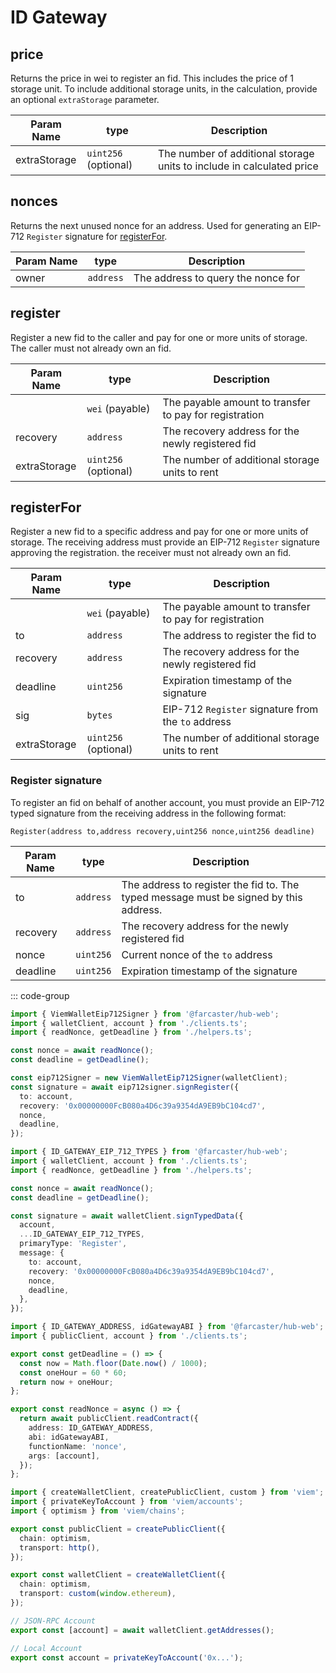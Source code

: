 # ID Gateway

## price

Returns the price in wei to register an fid. This includes the price of 1 storage unit. To include additional storage units,
in the calculation, provide an optional `extraStorage` parameter.

| Param Name   | type                 | Description                                                           |
| ------------ | -------------------- | --------------------------------------------------------------------- |
| extraStorage | `uint256` (optional) | The number of additional storage units to include in calculated price |

## nonces

Returns the next unused nonce for an address. Used for generating an EIP-712 `Register` signature for [registerFor](#registerfor).

| Param Name | type      | Description                        |
| ---------- | --------- | ---------------------------------- |
| owner      | `address` | The address to query the nonce for |

## register

Register a new fid to the caller and pay for one or more units of storage. The caller must not already own an fid.

| Param Name   | type                 | Description                                            |
| ------------ | -------------------- | ------------------------------------------------------ |
|              | `wei` (payable)      | The payable amount to transfer to pay for registration |
| recovery     | `address`            | The recovery address for the newly registered fid      |
| extraStorage | `uint256` (optional) | The number of additional storage units to rent         |

## registerFor

Register a new fid to a specific address and pay for one or more units of storage. The receiving
address must provide an EIP-712 `Register` signature approving the registration. the receiver must not already own an fid.

| Param Name   | type                 | Description                                            |
| ------------ | -------------------- | ------------------------------------------------------ |
|              | `wei` (payable)      | The payable amount to transfer to pay for registration |
| to           | `address`            | The address to register the fid to                     |
| recovery     | `address`            | The recovery address for the newly registered fid      |
| deadline     | `uint256`            | Expiration timestamp of the signature                  |
| sig          | `bytes`              | EIP-712 `Register` signature from the `to` address     |
| extraStorage | `uint256` (optional) | The number of additional storage units to rent         |

### Register signature

To register an fid on behalf of another account, you must provide an EIP-712 typed signature from the receiving address in the following format:

`Register(address to,address recovery,uint256 nonce,uint256 deadline)`

| Param Name | type      | Description                                                                           |
| ---------- | --------- | ------------------------------------------------------------------------------------- |
| to         | `address` | The address to register the fid to. The typed message must be signed by this address. |
| recovery   | `address` | The recovery address for the newly registered fid                                     |
| nonce      | `uint256` | Current nonce of the `to` address                                                     |
| deadline   | `uint256` | Expiration timestamp of the signature                                                 |

::: code-group

```ts [@farcaster/hub-web]
import { ViemWalletEip712Signer } from '@farcaster/hub-web';
import { walletClient, account } from './clients.ts';
import { readNonce, getDeadline } from './helpers.ts';

const nonce = await readNonce();
const deadline = getDeadline();

const eip712Signer = new ViemWalletEip712Signer(walletClient);
const signature = await eip712signer.signRegister({
  to: account,
  recovery: '0x00000000FcB080a4D6c39a9354dA9EB9bC104cd7',
  nonce,
  deadline,
});
```

```ts [Viem]
import { ID_GATEWAY_EIP_712_TYPES } from '@farcaster/hub-web';
import { walletClient, account } from './clients.ts';
import { readNonce, getDeadline } from './helpers.ts';

const nonce = await readNonce();
const deadline = getDeadline();

const signature = await walletClient.signTypedData({
  account,
  ...ID_GATEWAY_EIP_712_TYPES,
  primaryType: 'Register',
  message: {
    to: account,
    recovery: '0x00000000FcB080a4D6c39a9354dA9EB9bC104cd7',
    nonce,
    deadline,
  },
});
```

```ts [helpers.ts]
import { ID_GATEWAY_ADDRESS, idGatewayABI } from '@farcaster/hub-web';
import { publicClient, account } from './clients.ts';

export const getDeadline = () => {
  const now = Math.floor(Date.now() / 1000);
  const oneHour = 60 * 60;
  return now + oneHour;
};

export const readNonce = async () => {
  return await publicClient.readContract({
    address: ID_GATEWAY_ADDRESS,
    abi: idGatewayABI,
    functionName: 'nonce',
    args: [account],
  });
};
```

```ts [clients.ts]
import { createWalletClient, createPublicClient, custom } from 'viem';
import { privateKeyToAccount } from 'viem/accounts';
import { optimism } from 'viem/chains';

export const publicClient = createPublicClient({
  chain: optimism,
  transport: http(),
});

export const walletClient = createWalletClient({
  chain: optimism,
  transport: custom(window.ethereum),
});

// JSON-RPC Account
export const [account] = await walletClient.getAddresses();

// Local Account
export const account = privateKeyToAccount('0x...');
```
